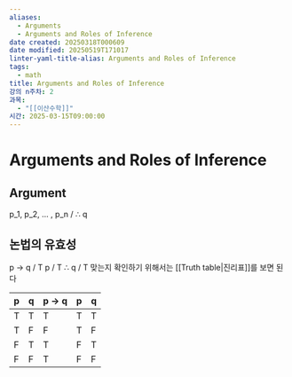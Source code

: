 ```yaml
---
aliases:
  - Arguments
  - Arguments and Roles of Inference
date created: 20250318T000609
date modified: 20250519T171017
linter-yaml-title-alias: Arguments and Roles of Inference
tags:
  - math
title: Arguments and Roles of Inference
강의 n주차: 2
과목:
  - "[[이산수학]]"
시간: 2025-03-15T09:00:00
---
```


# Arguments and Roles of Inference

## Argument

p_1, p_2, … , p_n / ∴ q

## 논법의 유효성

p -> q / T
p / T
∴ q / T
맞는지 확인하기 위해서는 [[Truth table|진리표]]를 보면 된다

| p   | q   | p -> q | p   | q   |
| --- | --- | ------ | --- | --- |
| T   | T   | T      | T   | T   |
| T   | F   | F      | T   | F   |
| F   | T   | T      | F   | T   |
| F   | F   | T      | F   | F   |

